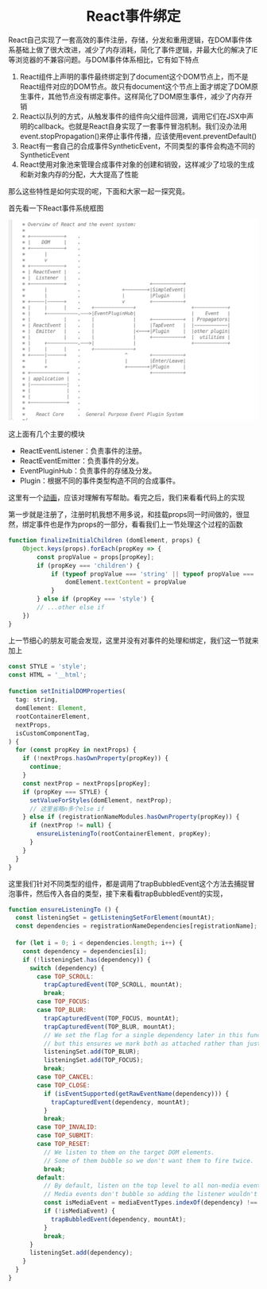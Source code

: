 <h1 align="center">React事件绑定</h1>
React自己实现了一套高效的事件注册，存储，分发和重用逻辑，在DOM事件体系基础上做了很大改进，减少了内存消耗，简化了事件逻辑，并最大化的解决了IE等浏览器的不兼容问题。与DOM事件体系相比，它有如下特点

1. React组件上声明的事件最终绑定到了document这个DOM节点上，而不是React组件对应的DOM节点。故只有document这个节点上面才绑定了DOM原生事件，其他节点没有绑定事件。这样简化了DOM原生事件，减少了内存开销
2. React以队列的方式，从触发事件的组件向父组件回溯，调用它们在JSX中声明的callback。也就是React自身实现了一套事件冒泡机制。我们没办法用event.stopPropagation()来停止事件传播，应该使用event.preventDefault()
3. React有一套自己的合成事件SyntheticEvent，不同类型的事件会构造不同的SyntheticEvent
4. React使用对象池来管理合成事件对象的创建和销毁，这样减少了垃圾的生成和新对象内存的分配，大大提高了性能

那么这些特性是如何实现的呢，下面和大家一起一探究竟。

首先看一下React事件系统框图

![image-20190706174510830](./assets/React事件绑定-2.png)



这上面有几个主要的模块

- ReactEventListener：负责事件的注册。
- ReactEventEmitter：负责事件的分发。
- EventPluginHub：负责事件的存储及分发。
- Plugin：根据不同的事件类型构造不同的合成事件。

这里有一个[动画](https://www.lzane.com/tech/react-event-system-and-source-code/#%E4%BA%8B%E4%BB%B6%E8%A7%A6%E5%8F%91)，应该对理解有写帮助。看完之后，我们来看看代码上的实现

第一步就是注册了，注册时机我想不用多说，和挂载props同一时间做的，很显然，绑定事件也是作为props的一部分，看看我们上一节处理这个过程的函数

```js
function finalizeInitialChildren (domElement, props) {
    Object.keys(props).forEach(propKey => {
        const propValue = props[propKey];
        if (propKey === 'children') {
            if (typeof propValue === 'string' || typeof propValue === 'number') {
                domElement.textContent = propValue
            }
        } else if (propKey === 'style') {
        // ...other else if
    })
}
```

上一节细心的朋友可能会发现，这里并没有对事件的处理和绑定，我们这一节就来加上

```js
const STYLE = 'style';
const HTML = '__html';

function setInitialDOMProperties(
  tag: string,
  domElement: Element,
  rootContainerElement,
  nextProps,
  isCustomComponentTag,
) {
  for (const propKey in nextProps) {
    if (!nextProps.hasOwnProperty(propKey)) {
      continue;
    }
    const nextProp = nextProps[propKey];
    if (propKey === STYLE) {
      setValueForStyles(domElement, nextProp);
      // 这里省略n多个else if
    } else if (registrationNameModules.hasOwnProperty(propKey)) {
      if (nextProp != null) {
        ensureListeningTo(rootContainerElement, propKey);
      }
    }
  }
}
```

这里我们针对不同类型的组件，都是调用了trapBubbledEvent这个方法去捕捉冒泡事件，然后传入各自的类型，接下来看看trapBubbledEvent的实现，



```js
function ensureListeningTo () {
  const listeningSet = getListeningSetForElement(mountAt);
  const dependencies = registrationNameDependencies[registrationName];

  for (let i = 0; i < dependencies.length; i++) {
    const dependency = dependencies[i];
    if (!listeningSet.has(dependency)) {
      switch (dependency) {
        case TOP_SCROLL:
          trapCapturedEvent(TOP_SCROLL, mountAt);
          break;
        case TOP_FOCUS:
        case TOP_BLUR:
          trapCapturedEvent(TOP_FOCUS, mountAt);
          trapCapturedEvent(TOP_BLUR, mountAt);
          // We set the flag for a single dependency later in this function,
          // but this ensures we mark both as attached rather than just one.
          listeningSet.add(TOP_BLUR);
          listeningSet.add(TOP_FOCUS);
          break;
        case TOP_CANCEL:
        case TOP_CLOSE:
          if (isEventSupported(getRawEventName(dependency))) {
            trapCapturedEvent(dependency, mountAt);
          }
          break;
        case TOP_INVALID:
        case TOP_SUBMIT:
        case TOP_RESET:
          // We listen to them on the target DOM elements.
          // Some of them bubble so we don't want them to fire twice.
          break;
        default:
          // By default, listen on the top level to all non-media events.
          // Media events don't bubble so adding the listener wouldn't do anything.
          const isMediaEvent = mediaEventTypes.indexOf(dependency) !== -1;
          if (!isMediaEvent) {
            trapBubbledEvent(dependency, mountAt);
          }
          break;
      }
      listeningSet.add(dependency);
    }
  }
}
```





